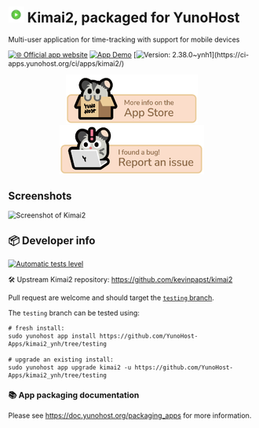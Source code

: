 <!--
N.B.: This README was automatically generated by <https://github.com/YunoHost/apps_tools/blob/main/readme_generator>
It shall NOT be edited by hand.
-->

<h1>
  <img src="https://raw.githubusercontent.com/YunoHost/apps/main/logos/kimai2.png" width="32px" alt="Logo of Kimai2">
  Kimai2, packaged for YunoHost
</h1>

Multi-user application for time-tracking with support for mobile devices

[![🌐 Official app website](https://img.shields.io/badge/Official_app_website-darkgreen?style=for-the-badge)](https://www.kimai.org)
[![App Demo](https://img.shields.io/badge/App_Demo-blue?style=for-the-badge)](https://www.kimai.org/demo/)
[![Version: 2.38.0~ynh1](https://img.shields.io/badge/Version-2.38.0~ynh1-rgba(0,150,0,1)?style=for-the-badge)](https://ci-apps.yunohost.org/ci/apps/kimai2/)

<div align="center">
<a href="https://apps.yunohost.org/app/kimai2"><img height="100px" src="https://github.com/YunoHost/yunohost-artwork/raw/refs/heads/main/badges/neopossum-badges/badge_more_info_on_the_appstore.svg"/></a>
<a href="https://github.com/YunoHost-Apps/kimai2_ynh/issues"><img height="100px" src="https://github.com/YunoHost/yunohost-artwork/raw/refs/heads/main/badges/neopossum-badges/badge_report_an_issue.svg"/></a>
</div>


## Screenshots
![Screenshot of Kimai2](./doc/screenshots/screenshot1.png)

## 📦 Developer info

[![Automatic tests level](https://apps.yunohost.org/badge/cilevel/kimai2)](https://ci-apps.yunohost.org/ci/apps/kimai2/)

🛠️ Upstream Kimai2 repository: <https://github.com/kevinpapst/kimai2>

Pull request are welcome and should target the [`testing` branch](https://github.com/YunoHost-Apps/kimai2_ynh/tree/testing).

The `testing` branch can be tested using:
```
# fresh install:
sudo yunohost app install https://github.com/YunoHost-Apps/kimai2_ynh/tree/testing

# upgrade an existing install:
sudo yunohost app upgrade kimai2 -u https://github.com/YunoHost-Apps/kimai2_ynh/tree/testing
```

### 📚 App packaging documentation

Please see <https://doc.yunohost.org/packaging_apps> for more information.
